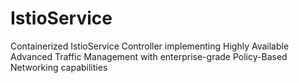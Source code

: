 # IstioService
Containerized IstioService Controller implementing Highly Available Advanced Traffic Management with enterprise-grade Policy-Based Networking capabilities
